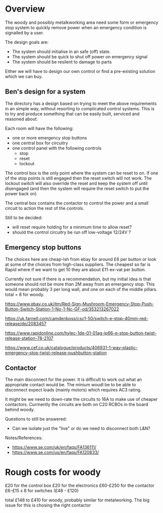 # Overview

The woody and possibly metalkworking area need some form or emergency stop
system to quickly remove power when an emergency condition is signalled by
a user.

The design goals are:

- The system should initialise in an safe (off) state.
- The system should be quick to shut off power on emergency signal
- The system should be resilent to damage to parts

Either we will have to design our own control or find a pre-existing
solution which we can buy.


## Ben's design for a system

The directory has a design based on trying to meet the above requirements
in an simple way, without resorting to complicated control systems. This
is to try and produce something that can be easily built, serviced and
reasoned about.

Each room will have the following:

- one or more emergency stop buttons
- one central box for circuitry
- one control panel with the following controls
  - stop
  - reset
  - lockout

The control box is the only point where the system can be reset to
on. If one of the stop points is still engaged then the reset switch
will not work. The lockout switch will also override the reset and
keep the system off until disengaged (and then the system will require
the reset switch to put the power back on)


The central box contains the contactor to control the power and a
small circuit to action the rest of the controls.

Still to be decided:

- will reset require holding for a minimum time to allow reset?
- should the control circuitry be run off low-voltage 12/24V ?


## Emergency stop buttons

The choices here are cheap-ish from ebay for around £6 per button or
look at some of the choices from high-class suppliers. The cheapest
so far is Rapid where if we want to get 10 they are about £11-ex-vat
per button.

Currently not sure if there is a recommendation, but my initial idea
is that someone should not be more than 2M away from an emergency
stop. This would mean probably 3 per long wall, and one on each of the
middle pillars. total = 8 for woody.


https://www.ebay.co.uk/itm/Red-Sign-Mushroom-Emergency-Stop-Push-Button-Switch-Station-1-No-1-Nc-GF-od/353213267022

https://uk.farnell.com/camdenboss/csc1-50/switch-e-stop-40mm-red-release/dp/2083457

https://www.rapidonline.com/hylec-1de-01-01ag-ip66-e-stop-button-twist-release-station-78-2107

https://www.cef.co.uk/catalogue/products/406931-1-way-plastic-emergency-stop-twist-release-pushbutton-station

## Contactor

The main disconnect for the power. It is difficult to work out what an
appropriate contact would be. The minium woudl be to be able to disconnect
expect loads (mainly motors) which requires AC3 rating.

It might be we need to down-rate the circuits to 16A to make use of cheaper
contactors. Currnently the circuits are both on C20 RCBOs in the board behind
woody.

Questions to still be answered:

- Can we isolate just the "live" or do we need to disconnect both L&N?

Notes/References:

- https://www.se.com/uk/en/faqs/FA136111/
- https://www.se.com/us/en/faqs/FA120833/

# Rough costs for woody

£20 for the control box
£20 for the electronics
£60-£250 for the contactor
£6-£15 x 8 for switches (£48 - £120)

total £148 to £410 for woody, probably similar for metalworking.
The big issue for this is chosing the right contactor




